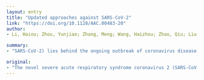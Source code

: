 ```yaml
---
layout: entry
title: "Updated approaches against SARS-CoV-2"
link: "https://doi.org/10.1128/AAC.00483-20"
author:
- Li, Haiou; Zhou, Yunjiao; Zhang, Meng; Wang, Haizhou; Zhao, Qiu; Liu, Jing

summary:
- "SARS-CoV-2) lies behind the ongoing outbreak of coronavirus disease 2019. No anti-SARS drug or vaccine has been officially approved due to the absence of adequate evidence. Scientists are racing towards the development of treatment for COVID-19. Recent studies have revealed many attractive threptic options, even if some remain to be further confirmed in rigorous preclinical models and clinical trials. We aim to summarize the updated potential approaches against the disease."

original:
- "The novel severe acute respiratory syndrome coronavirus 2 (SARS-CoV-2) lies behind the ongoing outbreak of coronavirus disease 2019 (COVID-19). There is a growing understanding of SARS-CoV-2 in the virology, epidemiology and clinical management strategies. However, no anti-SARS-CoV-2 drug or vaccine has been officially approved due to the absence of adequate evidence. Scientists are racing towards the development of treatment for COVID-19. Recent studies have revealed many attractive threptic options, even if some of them remain to be further confirmed in rigorous preclinical models and clinical trials. In this minireview, we aim to summarize the updated potential approaches against SARS-CoV-2. We emphasize that further efforts are warranted to develop the safest and most effective approach."
---
```


